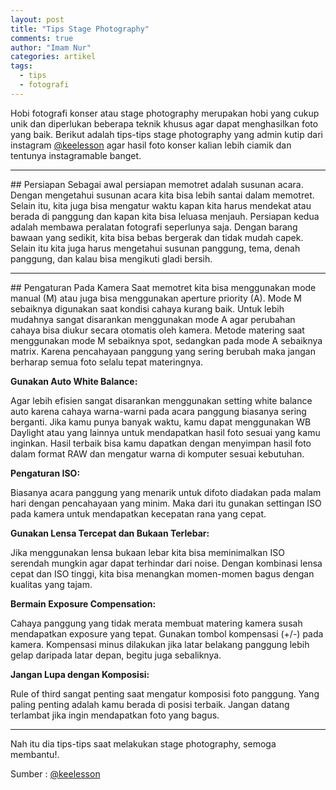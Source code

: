 ```yaml
---
layout: post
title: "Tips Stage Photography"
comments: true
author: "Imam Nur"
categories: artikel
tags:
  - tips
  - fotografi
---
```


Hobi fotografi konser atau stage photography merupakan hobi yang cukup unik dan diperlukan beberapa teknik khusus agar dapat menghasilkan foto yang baik. Berikut adalah tips-tips stage photography yang admin kutip dari instagram [@keelesson](https://www.instagram.com/keelesson/) agar hasil foto konser kalian lebih ciamik dan tentunya instagramable banget.
<hr>
## Persiapan
Sebagai awal persiapan memotret adalah susunan acara. Dengan mengetahui susunan acara kita bisa lebih santai dalam memotret. Selain itu, kita juga bisa mengatur waktu kapan kita harus mendekat atau berada di panggung dan kapan kita bisa leluasa menjauh. Persiapan kedua adalah membawa peralatan fotografi seperlunya saja. Dengan barang bawaan yang sedikit, kita bisa bebas bergerak dan tidak mudah capek. Selain itu kita juga harus mengetahui susunan panggung, tema, denah panggung, dan kalau bisa mengikuti gladi bersih.
<hr>
## Pengaturan Pada Kamera
Saat memotret kita bisa menggunakan mode manual (M) atau juga bisa menggunakan aperture priority (A). Mode M sebaiknya digunakan saat kondisi cahaya kurang baik. Untuk lebih mudahnya sangat disarankan menggunakan mode A agar perubahan cahaya bisa diukur secara otomatis oleh kamera. Metode matering saat menggunakan mode M sebaiknya spot, sedangkan pada mode A sebaiknya matrix. Karena pencahayaan panggung yang sering berubah maka jangan berharap semua foto selalu tepat materingnya.

**Gunakan Auto White Balance:**
<p>Agar lebih efisien sangat disarankan menggunakan setting white balance auto karena cahaya warna-warni pada acara panggung biasanya sering berganti.
Jika kamu punya banyak waktu, kamu dapat menggunakan WB Daylight atau yang lainnya untuk mendapatkan hasil foto sesuai yang kamu inginkan.
Hasil terbaik bisa kamu dapatkan dengan menyimpan hasil foto dalam format RAW dan mengatur warna di komputer sesuai kebutuhan.</p>

**Pengaturan ISO:**
<p>Biasanya acara panggung yang menarik untuk difoto diadakan pada malam hari dengan pencahayaan yang minim. Maka dari itu gunakan settingan ISO pada kamera untuk mendapatkan kecepatan rana yang cepat.</p>

**Gunakan Lensa Tercepat dan Bukaan Terlebar:**
<p>Jika menggunakan lensa bukaan lebar kita bisa meminimalkan ISO serendah mungkin agar dapat terhindar dari noise. Dengan kombinasi lensa cepat dan ISO tinggi, kita bisa menangkan momen-momen bagus dengan kualitas yang tajam.</p>

**Bermain Exposure Compensation:**
<p>Cahaya panggung yang tidak merata membuat matering kamera susah mendapatkan exposure yang tepat. Gunakan tombol kompensasi (+/-) pada kamera. Kompensasi minus dilakukan jika latar belakang panggung lebih gelap daripada latar depan, begitu juga sebaliknya.</p>

**Jangan Lupa dengan Komposisi:**
<p>Rule of third sangat penting saat mengatur komposisi foto panggung. Yang paling penting adalah kamu berada di posisi terbaik. Jangan datang terlambat jika ingin mendapatkan foto yang bagus.</p>
<hr>
Nah itu dia tips-tips saat melakukan stage photography, semoga membantu!.

Sumber : [@keelesson](https://www.instagram.com/p/BqZkgYqgfAM/)
